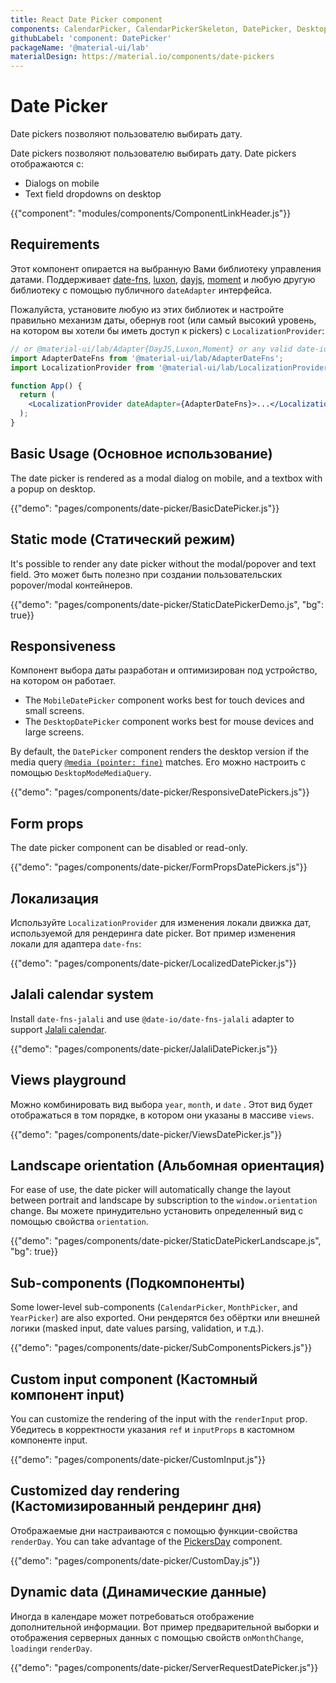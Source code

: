 ```yaml
---
title: React Date Picker component
components: CalendarPicker, CalendarPickerSkeleton, DatePicker, DesktopDatePicker, MobileDatePicker, MonthPicker, PickersDay, StaticDatePicker, YearPicker
githubLabel: 'component: DatePicker'
packageName: '@material-ui/lab'
materialDesign: https://material.io/components/date-pickers
---
```


# Date Picker

<p class="description">Date pickers позволяют пользователю выбирать дату.</p>

Date pickers позволяют пользователю выбирать дату. Date pickers отображаются с:

- Dialogs on mobile
- Text field dropdowns on desktop

{{"component": "modules/components/ComponentLinkHeader.js"}}

## Requirements

Этот компонент опирается на выбранную Вами библиотеку управления датами. Поддерживает [date-fns](https://date-fns.org/), [luxon](https://moment.github.io/luxon/), [dayjs](https://github.com/iamkun/dayjs), [moment](https://momentjs.com/) и любую другую библиотеку с помощью публичного `dateAdapter` интерфейса.

Пожалуйста, установите любую из этих библиотек и настройте правильно механизм даты, обернув root (или самый высокий уровень, на котором вы хотели бы иметь доступ к pickers) с `LocalizationProvider`:

```jsx
// or @material-ui/lab/Adapter{DayJS,Luxon,Moment} or any valid date-io adapter
import AdapterDateFns from '@material-ui/lab/AdapterDateFns';
import LocalizationProvider from '@material-ui/lab/LocalizationProvider';

function App() {
  return (
    <LocalizationProvider dateAdapter={AdapterDateFns}>...</LocalizationProvider>
  );
}
```

## Basic Usage (Основное использование)

The date picker is rendered as a modal dialog on mobile, and a textbox with a popup on desktop.

{{"demo": "pages/components/date-picker/BasicDatePicker.js"}}

## Static mode (Статический режим)

It's possible to render any date picker without the modal/popover and text field. Это может быть полезно при создании пользовательских popover/modal контейнеров.

{{"demo": "pages/components/date-picker/StaticDatePickerDemo.js", "bg": true}}

## Responsiveness

Компонент выбора даты разработан и оптимизирован под устройство, на котором он работает.

- The `MobileDatePicker` component works best for touch devices and small screens.
- The `DesktopDatePicker` component works best for mouse devices and large screens.

By default, the `DatePicker` component renders the desktop version if the media query [`@media (pointer: fine)`](https://developer.mozilla.org/en-US/docs/Web/CSS/@media/pointer) matches. Его можно настроить с помощью `DesktopModeMediaQuery`.

{{"demo": "pages/components/date-picker/ResponsiveDatePickers.js"}}

## Form props

The date picker component can be disabled or read-only.

{{"demo": "pages/components/date-picker/FormPropsDatePickers.js"}}

## Локализация

Используйте `LocalizationProvider` для изменения локали движка дат, используемой для рендеринга date picker. Вот пример изменения локали для адаптера `date-fns`:

{{"demo": "pages/components/date-picker/LocalizedDatePicker.js"}}

## Jalali calendar system

Install `date-fns-jalali` and use `@date-io/date-fns-jalali` adapter to support [Jalali calendar](https://en.wikipedia.org/wiki/Jalali_calendar).

{{"demo": "pages/components/date-picker/JalaliDatePicker.js"}}

## Views playground

Можно комбинировать вид выбора `year`, `month`, и `date` . Этот вид будет отображаться в том порядке, в котором они указаны в массиве `views`.

{{"demo": "pages/components/date-picker/ViewsDatePicker.js"}}

## Landscape orientation (Альбомная ориентация)

For ease of use, the date picker will automatically change the layout between portrait and landscape by subscription to the `window.orientation` change. Вы можете принудительно установить определенный вид с помощью свойства `orientation`.

{{"demo": "pages/components/date-picker/StaticDatePickerLandscape.js", "bg": true}}

## Sub-components (Подкомпоненты)

Some lower-level sub-components (`CalendarPicker`, `MonthPicker`, and `YearPicker`) are also exported. Они рендерятся без обёртки или внешней логики (masked input, date values parsing, validation, и т.д.).

{{"demo": "pages/components/date-picker/SubComponentsPickers.js"}}

## Custom input component (Кастомный компонент input)

You can customize the rendering of the input with the `renderInput` prop. Убедитесь в корректности указания  `ref` и `inputProps` в кастомном компоненте input.

{{"demo": "pages/components/date-picker/CustomInput.js"}}

## Customized day rendering (Кастомизированный рендеринг дня)

Отображаемые дни настраиваются с помощью функции-свойства `renderDay`. You can take advantage of the [PickersDay](/api/pickers-day/) component.

{{"demo": "pages/components/date-picker/CustomDay.js"}}

## Dynamic data (Динамические данные)

Иногда в календаре может потребоваться отображение дополнительной информации. Вот пример предварительной выборки и отображения серверных данных с помощью свойств `onMonthChange`, `loading`и `renderDay`.

{{"demo": "pages/components/date-picker/ServerRequestDatePicker.js"}}
